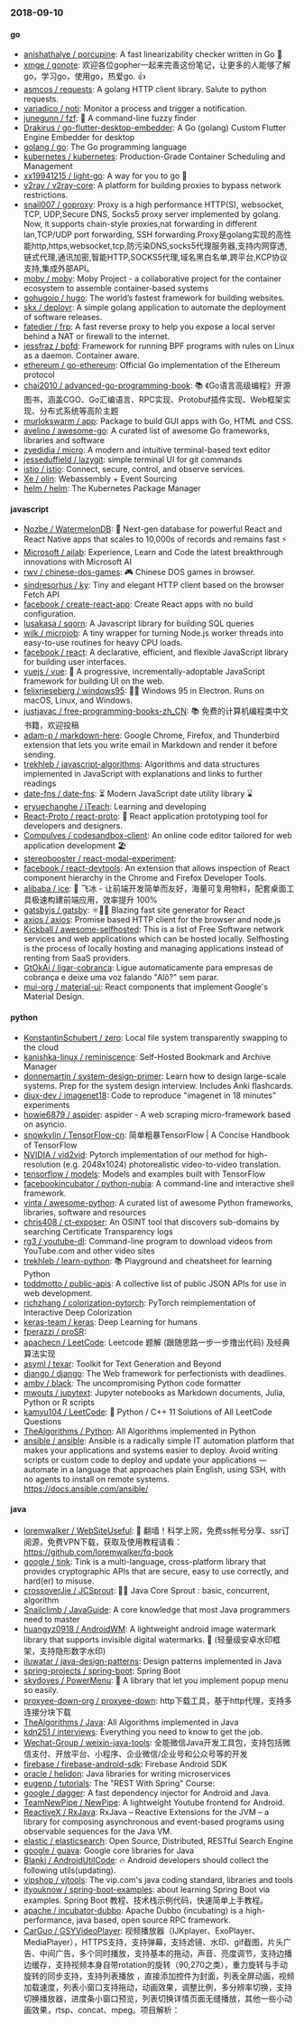 ### 2018-09-10

#### go
* [anishathalye / porcupine](https://github.com/anishathalye/porcupine): A fast linearizability checker written in Go 🔎
* [xmge / gonote](https://github.com/xmge/gonote): 欢迎各位gopher一起来完善这份笔记，让更多的人能够了解go，学习go，使用go，热爱go. 👍
* [asmcos / requests](https://github.com/asmcos/requests): A golang HTTP client library. Salute to python requests.
* [variadico / noti](https://github.com/variadico/noti): Monitor a process and trigger a notification.
* [junegunn / fzf](https://github.com/junegunn/fzf): 🌸 A command-line fuzzy finder
* [Drakirus / go-flutter-desktop-embedder](https://github.com/Drakirus/go-flutter-desktop-embedder): A Go (golang) Custom Flutter Engine Embedder for desktop
* [golang / go](https://github.com/golang/go): The Go programming language
* [kubernetes / kubernetes](https://github.com/kubernetes/kubernetes): Production-Grade Container Scheduling and Management
* [xx19941215 / light-go](https://github.com/xx19941215/light-go): A way for you to go 🍭
* [v2ray / v2ray-core](https://github.com/v2ray/v2ray-core): A platform for building proxies to bypass network restrictions.
* [snail007 / goproxy](https://github.com/snail007/goproxy): Proxy is a high performance HTTP(S), websocket, TCP, UDP,Secure DNS, Socks5 proxy server implemented by golang. Now, it supports chain-style proxies,nat forwarding in different lan,TCP/UDP port forwarding, SSH forwarding.Proxy是golang实现的高性能http,https,websocket,tcp,防污染DNS,socks5代理服务器,支持内网穿透,链式代理,通讯加密,智能HTTP,SOCKS5代理,域名黑白名单,跨平台,KCP协议支持,集成外部API。
* [moby / moby](https://github.com/moby/moby): Moby Project - a collaborative project for the container ecosystem to assemble container-based systems
* [gohugoio / hugo](https://github.com/gohugoio/hugo): The world’s fastest framework for building websites.
* [skx / deployr](https://github.com/skx/deployr): A simple golang application to automate the deployment of software releases.
* [fatedier / frp](https://github.com/fatedier/frp): A fast reverse proxy to help you expose a local server behind a NAT or firewall to the internet.
* [jessfraz / bpfd](https://github.com/jessfraz/bpfd): Framework for running BPF programs with rules on Linux as a daemon. Container aware.
* [ethereum / go-ethereum](https://github.com/ethereum/go-ethereum): Official Go implementation of the Ethereum protocol
* [chai2010 / advanced-go-programming-book](https://github.com/chai2010/advanced-go-programming-book): 📚 《Go语言高级编程》开源图书，涵盖CGO、Go汇编语言、RPC实现、Protobuf插件实现、Web框架实现、分布式系统等高阶主题
* [murlokswarm / app](https://github.com/murlokswarm/app): Package to build GUI apps with Go, HTML and CSS.
* [avelino / awesome-go](https://github.com/avelino/awesome-go): A curated list of awesome Go frameworks, libraries and software
* [zyedidia / micro](https://github.com/zyedidia/micro): A modern and intuitive terminal-based text editor
* [jesseduffield / lazygit](https://github.com/jesseduffield/lazygit): simple terminal UI for git commands
* [istio / istio](https://github.com/istio/istio): Connect, secure, control, and observe services.
* [Xe / olin](https://github.com/Xe/olin): Webassembly + Event Sourcing
* [helm / helm](https://github.com/helm/helm): The Kubernetes Package Manager

#### javascript
* [Nozbe / WatermelonDB](https://github.com/Nozbe/WatermelonDB): 🍉 Next-gen database for powerful React and React Native apps that scales to 10,000s of records and remains fast ⚡️
* [Microsoft / ailab](https://github.com/Microsoft/ailab): Experience, Learn and Code the latest breakthrough innovations with Microsoft AI
* [rwv / chinese-dos-games](https://github.com/rwv/chinese-dos-games): 🎮 Chinese DOS games in browser.
* [sindresorhus / ky](https://github.com/sindresorhus/ky): Tiny and elegant HTTP client based on the browser Fetch API
* [facebook / create-react-app](https://github.com/facebook/create-react-app): Create React apps with no build configuration.
* [lusakasa / sqorn](https://github.com/lusakasa/sqorn): A Javascript library for building SQL queries
* [wilk / microjob](https://github.com/wilk/microjob): A tiny wrapper for turning Node.js worker threads into easy-to-use routines for heavy CPU loads.
* [facebook / react](https://github.com/facebook/react): A declarative, efficient, and flexible JavaScript library for building user interfaces.
* [vuejs / vue](https://github.com/vuejs/vue): 🖖 A progressive, incrementally-adoptable JavaScript framework for building UI on the web.
* [felixrieseberg / windows95](https://github.com/felixrieseberg/windows95): 💩🚀 Windows 95 in Electron. Runs on macOS, Linux, and Windows.
* [justjavac / free-programming-books-zh_CN](https://github.com/justjavac/free-programming-books-zh_CN): 📚 免费的计算机编程类中文书籍，欢迎投稿
* [adam-p / markdown-here](https://github.com/adam-p/markdown-here): Google Chrome, Firefox, and Thunderbird extension that lets you write email in Markdown and render it before sending.
* [trekhleb / javascript-algorithms](https://github.com/trekhleb/javascript-algorithms): Algorithms and data structures implemented in JavaScript with explanations and links to further readings
* [date-fns / date-fns](https://github.com/date-fns/date-fns): ⏳ Modern JavaScript date utility library ⌛️
* [eryuechanghe / iTeach](https://github.com/eryuechanghe/iTeach): Learning and developing
* [React-Proto / react-proto](https://github.com/React-Proto/react-proto): 🎨 React application prototyping tool for developers and designers.
* [CompuIves / codesandbox-client](https://github.com/CompuIves/codesandbox-client): An online code editor tailored for web application development 🏖️
* [stereobooster / react-modal-experiment](https://github.com/stereobooster/react-modal-experiment): 
* [facebook / react-devtools](https://github.com/facebook/react-devtools): An extension that allows inspection of React component hierarchy in the Chrome and Firefox Developer Tools.
* [alibaba / ice](https://github.com/alibaba/ice): 🚀 飞冰 - 让前端开发简单而友好，海量可复用物料，配套桌面工具极速构建前端应用，效率提升 100%
* [gatsbyjs / gatsby](https://github.com/gatsbyjs/gatsby): ⚛️📄🚀 Blazing fast site generator for React
* [axios / axios](https://github.com/axios/axios): Promise based HTTP client for the browser and node.js
* [Kickball / awesome-selfhosted](https://github.com/Kickball/awesome-selfhosted): This is a list of Free Software network services and web applications which can be hosted locally. Selfhosting is the process of locally hosting and managing applications instead of renting from SaaS providers.
* [GtOkAi / ligar-cobranca](https://github.com/GtOkAi/ligar-cobranca): Ligue automaticamente para empresas de cobrança e deixe uma voz falando "Alô?" sem parar.
* [mui-org / material-ui](https://github.com/mui-org/material-ui): React components that implement Google's Material Design.

#### python
* [KonstantinSchubert / zero](https://github.com/KonstantinSchubert/zero): Local file system transparently swapping to the cloud
* [kanishka-linux / reminiscence](https://github.com/kanishka-linux/reminiscence): Self-Hosted Bookmark and Archive Manager
* [donnemartin / system-design-primer](https://github.com/donnemartin/system-design-primer): Learn how to design large-scale systems. Prep for the system design interview. Includes Anki flashcards.
* [diux-dev / imagenet18](https://github.com/diux-dev/imagenet18): Code to reproduce "imagenet in 18 minutes" experiments
* [howie6879 / aspider](https://github.com/howie6879/aspider): aspider - A web scraping micro-framework based on asyncio.
* [snowkylin / TensorFlow-cn](https://github.com/snowkylin/TensorFlow-cn): 简单粗暴TensorFlow | A Concise Handbook of TensorFlow
* [NVIDIA / vid2vid](https://github.com/NVIDIA/vid2vid): Pytorch implementation of our method for high-resolution (e.g. 2048x1024) photorealistic video-to-video translation.
* [tensorflow / models](https://github.com/tensorflow/models): Models and examples built with TensorFlow
* [facebookincubator / python-nubia](https://github.com/facebookincubator/python-nubia): A command-line and interactive shell framework.
* [vinta / awesome-python](https://github.com/vinta/awesome-python): A curated list of awesome Python frameworks, libraries, software and resources
* [chris408 / ct-exposer](https://github.com/chris408/ct-exposer): An OSINT tool that discovers sub-domains by searching Certificate Transparency logs
* [rg3 / youtube-dl](https://github.com/rg3/youtube-dl): Command-line program to download videos from YouTube.com and other video sites
* [trekhleb / learn-python](https://github.com/trekhleb/learn-python): 📚 Playground and cheatsheet for learning Python
* [toddmotto / public-apis](https://github.com/toddmotto/public-apis): A collective list of public JSON APIs for use in web development.
* [richzhang / colorization-pytorch](https://github.com/richzhang/colorization-pytorch): PyTorch reimplementation of Interactive Deep Colorization
* [keras-team / keras](https://github.com/keras-team/keras): Deep Learning for humans
* [fperazzi / proSR](https://github.com/fperazzi/proSR): 
* [apachecn / LeetCode](https://github.com/apachecn/LeetCode): Leetcode 题解 (跟随思路一步一步撸出代码) 及经典算法实现
* [asyml / texar](https://github.com/asyml/texar): Toolkit for Text Generation and Beyond
* [django / django](https://github.com/django/django): The Web framework for perfectionists with deadlines.
* [ambv / black](https://github.com/ambv/black): The uncompromising Python code formatter
* [mwouts / jupytext](https://github.com/mwouts/jupytext): Jupyter notebooks as Markdown documents, Julia, Python or R scripts
* [kamyu104 / LeetCode](https://github.com/kamyu104/LeetCode): 📝 Python / C++ 11 Solutions of All LeetCode Questions
* [TheAlgorithms / Python](https://github.com/TheAlgorithms/Python): All Algorithms implemented in Python
* [ansible / ansible](https://github.com/ansible/ansible): Ansible is a radically simple IT automation platform that makes your applications and systems easier to deploy. Avoid writing scripts or custom code to deploy and update your applications — automate in a language that approaches plain English, using SSH, with no agents to install on remote systems. https://docs.ansible.com/ansible/

#### java
* [loremwalker / WebSiteUseful](https://github.com/loremwalker/WebSiteUseful): 🍅 翻墙！科学上网，免费ss帐号分享、ssr订阅源，免费VPN下载，获取及使用教程请看：https://github.com/loremwalker/fq-book
* [google / tink](https://github.com/google/tink): Tink is a multi-language, cross-platform library that provides cryptographic APIs that are secure, easy to use correctly, and hard(er) to misuse.
* [crossoverJie / JCSprout](https://github.com/crossoverJie/JCSprout): 👨‍🎓 Java Core Sprout : basic, concurrent, algorithm
* [Snailclimb / JavaGuide](https://github.com/Snailclimb/JavaGuide): A core knowledge that most Java programmers need to master
* [huangyz0918 / AndroidWM](https://github.com/huangyz0918/AndroidWM): A lightweight android image watermark library that supports invisible digital watermarks. 🌁 (轻量级安卓水印框架，支持隐形数字水印)
* [iluwatar / java-design-patterns](https://github.com/iluwatar/java-design-patterns): Design patterns implemented in Java
* [spring-projects / spring-boot](https://github.com/spring-projects/spring-boot): Spring Boot
* [skydoves / PowerMenu](https://github.com/skydoves/PowerMenu): 📛 A library that let you implement popup menu so easily.
* [proxyee-down-org / proxyee-down](https://github.com/proxyee-down-org/proxyee-down): http下载工具，基于http代理，支持多连接分块下载
* [TheAlgorithms / Java](https://github.com/TheAlgorithms/Java): All Algorithms implemented in Java
* [kdn251 / interviews](https://github.com/kdn251/interviews): Everything you need to know to get the job.
* [Wechat-Group / weixin-java-tools](https://github.com/Wechat-Group/weixin-java-tools): 全能微信Java开发工具包，支持包括微信支付、开放平台、小程序、企业微信/企业号和公众号等的开发
* [firebase / firebase-android-sdk](https://github.com/firebase/firebase-android-sdk): Firebase Android SDK
* [oracle / helidon](https://github.com/oracle/helidon): Java libraries for writing microservices
* [eugenp / tutorials](https://github.com/eugenp/tutorials): The "REST With Spring" Course:
* [google / dagger](https://github.com/google/dagger): A fast dependency injector for Android and Java.
* [TeamNewPipe / NewPipe](https://github.com/TeamNewPipe/NewPipe): A lightweight Youtube frontend for Android.
* [ReactiveX / RxJava](https://github.com/ReactiveX/RxJava): RxJava – Reactive Extensions for the JVM – a library for composing asynchronous and event-based programs using observable sequences for the Java VM.
* [elastic / elasticsearch](https://github.com/elastic/elasticsearch): Open Source, Distributed, RESTful Search Engine
* [google / guava](https://github.com/google/guava): Google core libraries for Java
* [Blankj / AndroidUtilCode](https://github.com/Blankj/AndroidUtilCode): 🔥 Android developers should collect the following utils(updating).
* [vipshop / vjtools](https://github.com/vipshop/vjtools): The vip.com's java coding standard, libraries and tools
* [ityouknow / spring-boot-examples](https://github.com/ityouknow/spring-boot-examples): about learning Spring Boot via examples. Spring Boot 教程、技术栈示例代码，快速简单上手教程。
* [apache / incubator-dubbo](https://github.com/apache/incubator-dubbo): Apache Dubbo (incubating) is a high-performance, java based, open source RPC framework.
* [CarGuo / GSYVideoPlayer](https://github.com/CarGuo/GSYVideoPlayer): 视频播放器（IJKplayer、ExoPlayer、MediaPlayer），HTTPS支持，支持弹幕，支持滤镜、水印、gif截图，片头广告、中间广告，多个同时播放，支持基本的拖动，声音、亮度调节，支持边播边缓存，支持视频本身自带rotation的旋转（90,270之类），重力旋转与手动旋转的同步支持，支持列表播放 ，直接添加控件为封面，列表全屏动画，视频加载速度，列表小窗口支持拖动，动画效果，调整比例，多分辨率切换，支持切换播放器，进度条小窗口预览，列表切换详情页面无缝播放，其他一些小动画效果，rtsp、concat、mpeg。项目解析：
